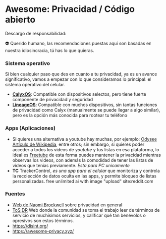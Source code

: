 # Awesome: Privacidad / Código abierto

Descargo de responsabilidad:

👽 Querido humano, las recomendaciones puestas aquí son basadas en nuestra idiosincracia, tú has lo que quieras.

### Sistema operativo

Si bien cualquier paso que des en cuanto a tu privacidad, ya es un avance significativo, vamos a empezar con lo que consideramos lo principal: el sistema operativo del celular.
- **[CalyxOS](https://calyxos.org/)**: Compatible con dispositivos selectos, pero tiene fuerte componente de privacidad y seguridad
- **[LineageOS](https://wiki.lineageos.org/)**: Compatible con muchos dispositivos, sin tantas funciones de privacidad como Calyx (manualmente se puede llegar a algo similar), pero es la opción más conocida para rootear tu teléfono 

### Apps (Aplicaciones)
- Si quieres una alternativa a youtube hay muchas, por ejemplo: [Odysee](https://odysee.com) [Artículo de Wikipedia](https://en.wikipedia.org/wiki/Odysee), entre otros; sin embargo, si quieres poder acceder a todos los videos de *youtube* y tus listas en esa plataforma, lo ideal es [Freetube](https://freetubeapp.io/) de esta forma puedes mantener la privacidad mientras observas los videos, con además la comodidad de tener las listas de videos que tenias previamente. *Esta para PC unicamente*
- **TC** TrackerControl, *es una app para el celular* que monitoriza y controla la recolección de datos oculta en las apps, y permite bloqueo de listas personalizadas.
free unlimited ai with image "upload" site:reddit.com
### Fuentes

- [Web de Naomi Brockwell](https://www.nbtv.media/) sobre privacidad en general 
- [ToS;DR](https://tosdr.org/es) Web donde la comunidad se toma el trabajo leer de términos de servicio de muchísimos servicios, y calificar qué tan benévolos o opresivos son estos términos.
- https://disint.org/
- https://awesome-privacy.xyz/
